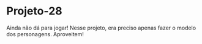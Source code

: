 # Projeto-28
Ainda não dá para jogar! Nesse projeto, era preciso apenas fazer o modelo dos personagens. Aproveitem!
